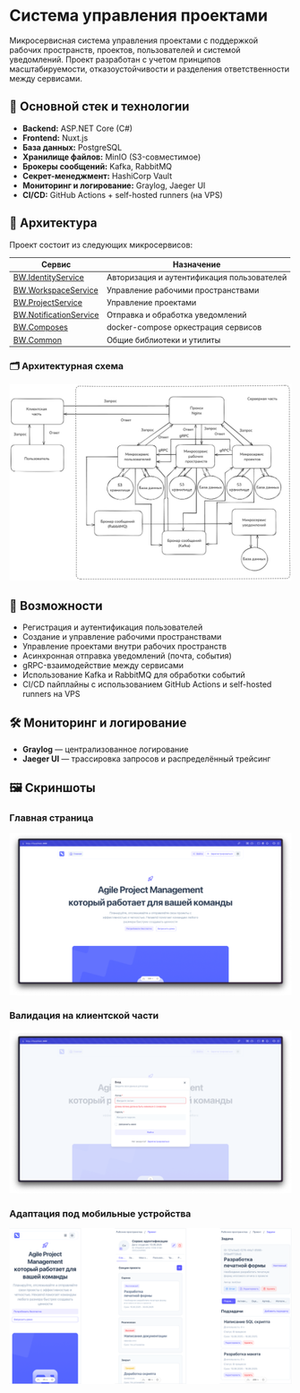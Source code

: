 # Система управления проектами

Микросервисная система управления проектами с поддержкой рабочих пространств, проектов, пользователей и системой уведомлений. Проект разработан с учетом принципов масштабируемости, отказоустойчивости и разделения ответственности между сервисами.

## 📌 Основной стек и технологии

- **Backend:** ASP.NET Core (C#)
- **Frontend:** Nuxt.js
- **База данных:** PostgreSQL
- **Хранилище файлов:** MinIO (S3-совместимое)
- **Брокеры сообщений:** Kafka, RabbitMQ
- **Секрет-менеджмент:** HashiCorp Vault
- **Мониторинг и логирование:** Graylog, Jaeger UI
- **CI/CD:** GitHub Actions + self-hosted runners (на VPS)

## 🧩 Архитектура

Проект состоит из следующих микросервисов:

| Сервис                 | Назначение                                |
|------------------------|-------------------------------------------|
| [BW.IdentityService](https://github.com/dreadew/BW.IdentityService)     | Авторизация и аутентификация пользователей |
| [BW.WorkspaceService](https://github.com/dreadew/BW.WorkspaceService)   | Управление рабочими пространствами         |
| [BW.ProjectService](https://github.com/dreadew/BW.ProjectService)       | Управление проектами                      |
| [BW.NotificationService](https://github.com/dreadew/BW.NotificationService) | Отправка и обработка уведомлений         |
| [BW.Composes](https://github.com/dreadew/BW.Composes)                   | docker-compose оркестрация сервисов      |
| [BW.Common](https://github.com/dreadew/BW.Common)                       | Общие библиотеки и утилиты                |

### 🗂️ Архитектурная схема

![Архитектура проекта](docs/architecture.png)

## 🚀 Возможности

- Регистрация и аутентификация пользователей
- Создание и управление рабочими пространствами
- Управление проектами внутри рабочих пространств
- Асинхронная отправка уведомлений (почта, события)
- gRPC-взаимодействие между сервисами
- Использование Kafka и RabbitMQ для обработки событий
- CI/CD пайплайны с использованием GitHub Actions и self-hosted runners на VPS

## 🛠️ Мониторинг и логирование

- **Graylog** — централизованное логирование
- **Jaeger UI** — трассировка запросов и распределённый трейсинг

## 🖼️ Скриншоты

### Главная страница
![Главная страница](docs/1.png)

### Валидация на клиентской части
![Валидация на клиентской части](docs/2.png)

### Адаптация под мобильные устройства
![Адаптация под мобильные устройства](docs/3.png)